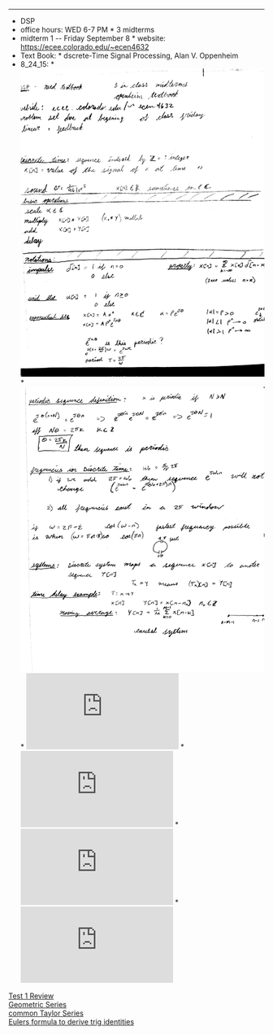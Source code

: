 
---
*   DSP
  *   office hours: WED 6-7 PM
	*   3 midterms
  *   midterm 1 -- Friday September 8
	*   website: https://ecee.colorado.edu/~ecen4632
  *   Text Book:
    *   dscrete-Time Signal Processing,  Alan V. Oppenheim
  *   8_24_15:
    *   ![Lecture 8_24_15](https://github.com/Matt-McNichols/perl/blob/master/DSP/test1/DSP_8_24_15_one.jpg)
    *   ![Lecture 8_24_15](https://github.com/Matt-McNichols/perl/blob/master/DSP/test1/DSP_8_24_15_two.jpg)
    *   ![Problem Set One](https://github.com/Matt-McNichols/perl/blob/master/DSP/test1/ecen4632pbset1.pdf)
    *   ![Lecture 8_26_15](https://github.com/Matt-McNichols/perl/blob/master/DSP/test1/class_8_26_15.pdf)
    *   ![Lecture 8_28_15](https://github.com/Matt-McNichols/perl/blob/master/DSP/test1/dsp_8_28_15.pdf)
    *   ![Lecture 8_2_15](https://github.com/Matt-McNichols/perl/blob/master/DSP/test1/dsp_8_28_15.pdf)


<body>
<p><a href="http://ecee.colorado.edu/~fmeyer/class/ecen4632/prepmidterm1.pdf">Test 1 Review</a><br/>
<a href="http://mathworld.wolfram.com/GeometricSeries.html">Geometric Series</a><br/>
<a href="http://people.math.sc.edu/girardi/m142/handouts/10sTaylorPolySeries.pdf">common Taylor Series</a><br/>
<a href="https://www.wyzant.com/resources/lessons/math/trigonometry/eulers-formula-trig-identities">Eulers formula to derive trig identities</a><br/>

</p>

</body>
